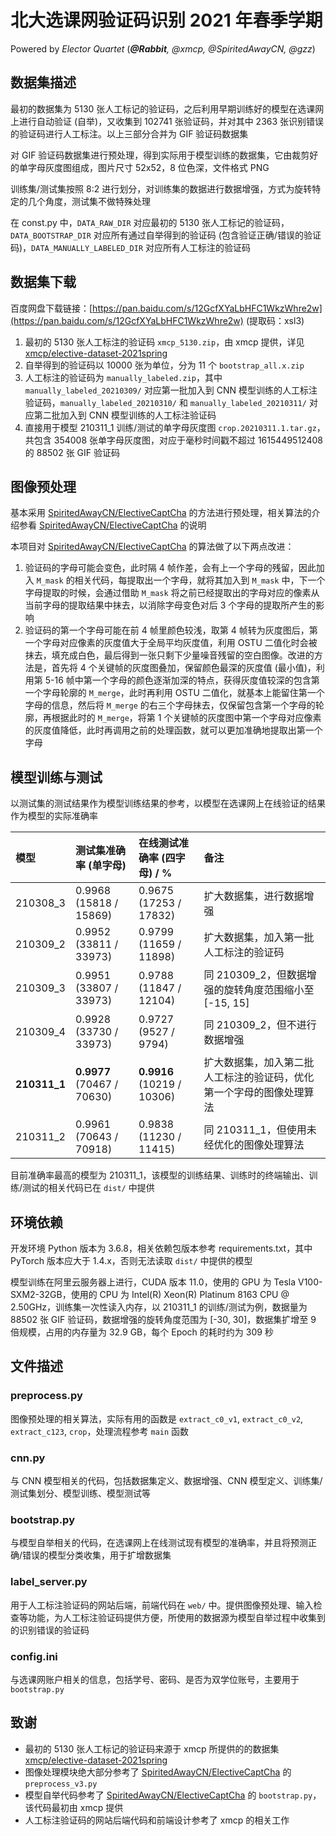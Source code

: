 # 北大选课网验证码识别 2021 年春季学期

Powered by *Elector Quartet* (***@Rabbit**, @xmcp, @SpiritedAwayCN, @gzz*)

## 数据集描述

最初的数据集为 5130 张人工标记的验证码，之后利用早期训练好的模型在选课网上进行自动验证 (自举)，又收集到 102741 张验证码，并对其中 2363 张识别错误的验证码进行人工标注。以上三部分合并为 GIF 验证码数据集

对 GIF 验证码数据集进行预处理，得到实际用于模型训练的数据集，它由裁剪好的单字母灰度图组成，图片尺寸 52x52，8 位色深，文件格式 PNG

训练集/测试集按照 8:2 进行划分，对训练集的数据进行数据增强，方式为旋转特定的几个角度，测试集不做特殊处理

在 const.py 中，`DATA_RAW_DIR` 对应最初的 5130 张人工标记的验证码，`DATA_BOOTSTRAP_DIR` 对应所有通过自举得到的验证码 (包含验证正确/错误的验证码)，`DATA_MANUALLY_LABELED_DIR` 对应所有人工标注的验证码

## 数据集下载

百度网盘下载链接：[https://pan.baidu.com/s/12GcfXYaLbHFC1WkzWhre2w](https://pan.baidu.com/s/12GcfXYaLbHFC1WkzWhre2w) (提取码：xsl3)

1. 最初的 5130 张人工标注的验证码 `xmcp_5130.zip`，由 xmcp 提供，详见 [xmcp/elective-dataset-2021spring][ref-xmcp-dataset]
2. 自举得到的验证码以 10000 张为单位，分为 11 个 `bootstrap_all.x.zip`
3. 人工标注的验证码为 `manually_labeled.zip`，其中 `manually_labeled_20210309/` 对应第一批加入到 CNN 模型训练的人工标注验证码，`manually_labeled_20210310/` 和 `manually_labeled_20210311/` 对应第二批加入到 CNN 模型训练的人工标注验证码
4. 直接用于模型 210311_1 训练/测试的单字母灰度图 `crop.20210311.1.tar.gz`，共包含 354008 张单字母灰度图，对应于毫秒时间戳不超过 1615449512408 的 88502 张 GIF 验证码

## 图像预处理

基本采用 [SpiritedAwayCN/ElectiveCaptCha][ref-SpiritedAwayCN-ElectiveCaptCha] 的方法进行预处理，相关算法的介绍参看 [SpiritedAwayCN/ElectiveCaptCha][ref-SpiritedAwayCN-ElectiveCaptCha] 的说明

本项目对 [SpiritedAwayCN/ElectiveCaptCha][ref-SpiritedAwayCN-ElectiveCaptCha] 的算法做了以下两点改进：

1. 验证码的字母可能会变色，此时隔 4 帧作差，会有上一个字母的残留，因此加入 `M_mask` 的相关代码，每提取出一个字母，就将其加入到 `M_mask` 中，下一个字母提取的时候，会通过借助 `M_mask` 将之前已经提取出的字母对应的像素从当前字母的提取结果中抹去，以消除字母变色对后 3 个字母的提取所产生的影响
2. 验证码的第一个字母可能在前 4 帧里颜色较浅，取第 4 帧转为灰度图后，第一个字母对应像素的灰度值大于全局平均灰度值，利用 OSTU 二值化时会被抹去，填充成白色，最后得到一张只剩下少量噪音残留的空白图像。改进的方法是，首先将 4 个关键帧的灰度图叠加，保留颜色最深的灰度值 (最小值)，利用第 5-16 帧中第一个字母的颜色逐渐加深的特点，获得灰度值较深的包含第一个字母轮廓的 `M_merge`，此时再利用 OSTU 二值化，就基本上能留住第一个字母的信息，然后将 `M_merge` 的右三个字母抹去，仅保留包含第一个字母的轮廓，再根据此时的 `M_merge`，将第 1 个关键帧的灰度图中第一个字母对应像素的灰度值降低，此时再调用之前的处理函数，就可以更加准确地提取出第一个字母

## 模型训练与测试

以测试集的测试结果作为模型训练结果的参考，以模型在选课网上在线验证的结果作为模型的实际准确率

| 模型     | 测试集准确率 (单字母) | 在线测试准确率 (四字母) / % | 备注 |
| :------- | :------------------ | :------------------------ | :--- |
| 210308_3 | 0.9968 (15818 / 15869) | 0.9675 (17253 / 17832) | 扩大数据集，进行数据增强 |
| 210309_2 | 0.9952 (33811 / 33973) | 0.9799 (11659 / 11898) | 扩大数据集，加入第一批人工标注的验证码 |
| 210309_3 | 0.9951 (33807 / 33973) | 0.9788 (11847 / 12104) | 同 210309_2，但数据增强的旋转角度范围缩小至 [-15, 15] |
| 210309_4 | 0.9928 (33730 / 33973) | 0.9727 (9527 / 9794)   | 同 210309_2，但不进行数据增强 |
| **210311_1** | **0.9977** (70467 / 70630) | **0.9916** (10219 / 10306) | 扩大数据集，加入第二批人工标注的验证码，优化第一个字母的图像处理算法 |
| 210311_2 | 0.9961 (70643 / 70918) | 0.9838 (11230 / 11415) | 同 210311_1，但使用未经优化的图像处理算法 |

目前准确率最高的模型为 210311_1，该模型的训练结果、训练时的终端输出、训练/测试的相关代码已在 `dist/` 中提供

## 环境依赖

开发环境 Python 版本为 3.6.8，相关依赖包版本参考 requirements.txt，其中 PyTorch 版本应大于 1.4.x，否则无法读取 `dist/` 中提供的模型

模型训练在阿里云服务器上进行，CUDA 版本 11.0，使用的 GPU 为 Tesla V100-SXM2-32GB，使用的 CPU 为 Intel(R) Xeon(R) Platinum 8163 CPU @ 2.50GHz，训练集一次性读入内存，以 210311_1 的训练/测试为例，数据量为 88502 张 GIF 验证码，数据增强的旋转角度范围为 [-30, 30]，数据集扩增至 9 倍规模，占用的内存量为 32.9 GB，每个 Epoch 的耗时约为 309 秒

## 文件描述

### preprocess.py

图像预处理的相关算法，实际有用的函数是 `extract_c0_v1`, `extract_c0_v2`, `extract_c123`, `crop`，处理流程参考 `main` 函数

### cnn.py

与 CNN 模型相关的代码，包括数据集定义、数据增强、CNN 模型定义、训练集/测试集划分、模型训练、模型测试等

### bootstrap.py

与模型自举相关的代码，在选课网上在线测试现有模型的准确率，并且将预测正确/错误的模型分类收集，用于扩增数据集

### label_server.py

用于人工标注验证码的网站后端，前端代码在 `web/` 中。提供图像预处理、输入检查等功能，为人工标注验证码提供方便，所使用的数据源为模型自举过程中收集到的识别错误的验证码

### config.ini

与选课网账户相关的信息，包括学号、密码、是否为双学位账号，主要用于 `bootstrap.py`

## 致谢

- 最初的 5130 张人工标记的验证码来源于 xmcp 所提供的的数据集 [xmcp/elective-dataset-2021spring][ref-xmcp-dataset]
- 图像处理模块绝大部分参考了 [SpiritedAwayCN/ElectiveCaptCha][ref-SpiritedAwayCN-ElectiveCaptCha] 的 `preprocess_v3.py`
- 模型自举代码参考了 [SpiritedAwayCN/ElectiveCaptCha][ref-SpiritedAwayCN-ElectiveCaptCha] 的 `bootstrap.py`，该代码最初由 xmcp 提供
- 人工标注验证码的网站后端代码和前端设计参考了 xmcp 的相关工作

[ref-SpiritedAwayCN-ElectiveCaptCha]: https://github.com/SpiritedAwayCN/ElectiveCaptCha
[ref-xmcp-dataset]: https://github.com/xmcp/elective-dataset-2021spring
